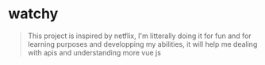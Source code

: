 # watchy

> This project is inspired by netflix, I&#39;m litterally doing it for fun and for learning purposes and developping my abilities, it will help me dealing with apis and understanding more vue js
